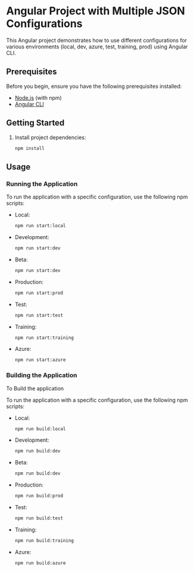 
# Angular Project with Multiple JSON Configurations

This Angular project demonstrates how to use different configurations for various environments (local, dev, azure, test, training, prod) using Angular CLI.

## Prerequisites

Before you begin, ensure you have the following prerequisites installed:

- [Node.js](https://nodejs.org/) (with npm)
- [Angular CLI](https://angular.io/cli)

## Getting Started

1. Install project dependencies:

    ```bash
    npm install
    ```

## Usage

### Running the Application

To run the application with a specific configuration, use the following npm scripts:

- Local: 

    ```bash
    npm run start:local
    ```

- Development:

    ```bash
    npm run start:dev
    ```

- Beta:

    ```bash
    npm run start:dev
    ```

- Production:

    ```bash
    npm run start:prod
    ```

- Test:

    ```bash
    npm run start:test
    ```

- Training:

    ```bash
    npm run start:training
    ```

- Azure:

    ```bash
    npm run start:azure
    ```

### Building the Application

To Build the application

To run the application with a specific configuration, use the following npm scripts:

- Local: 

    ```bash
    npm run build:local
    ```

- Development:

    ```bash
    npm run build:dev
    ```

- Beta:

    ```bash
    npm run build:dev
    ```

- Production:

    ```bash
    npm run build:prod
    ```

- Test:

    ```bash
    npm run build:test
    ```

- Training:

    ```bash
    npm run build:training
    ```

- Azure:

    ```bash
    npm run build:azure
    ```

